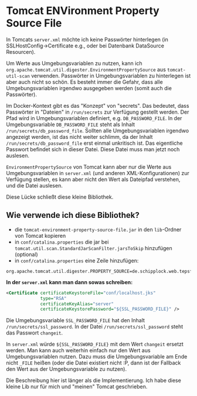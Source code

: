 # Tomcat ENVironment Property Source File

In Tomcats `server.xml` möchte ich keine Passwörter hinterlegen
(in SSLHostConfig->Certificate e.g., oder bei Datenbank DataSource Resourcen).

Um Werte aus Umgebungsvariablen zu nutzen, kann ich `org.apache.tomcat.util.digester.EnvironmentPropertySource`
aus `tomcat-util-scan` verwenden. Passwörter in Umgebungsvariablen zu hinterlegen ist aber auch nicht so schön.
Es besteht immer die Gefahr, dass alle Umgebungsvariablen irgendwo ausgegeben werden (somit auch die Passwörter).

Im Docker-Kontext gibt es das "Konzept" von "secrets". Das bedeutet, dass Passwörter in "Dateien" in `/run/secrets`
zur Verfügung gestellt werden. Der Pfad wird in Umgebungsvariablen definiert, e.g. `DB_PASSWORD_FILE`.
In der Umgebungsvariable `DB_PASSWORD_FILE` steht als Inhalt `/run/secrets/db_password_file`. Sollten alle
Umgebungsvariablen irgendwo angezeigt werden, ist das nicht weiter schlimm, da der Inhalt `/run/secrets/db_password_file`
erst einmal unkritisch ist. Das eigentliche Passwort befindet sich in dieser Datei. Diese Datei muss man jetzt noch auslesen.

`EnvironmentPropertySource` von Tomcat kann aber nur die Werte aus Umgebungsvariablen in `server.xml` (und anderen XML-Konfigurationen) zur Verfügung stellen, es kann aber nicht den Wert als Dateipfad verstehen, und die Datei auslesen.

Diese Lücke schließt diese kleine Bibliothek.

## Wie verwende ich diese Bibliothek?

- die `tomcat-environment-property-source-file.jar` in den `lib`-Ordner von Tomcat kopieren
- in `conf/catalina.properties` die jar bei `tomcat.util.scan.StandardJarScanFilter.jarsToSkip` hinzufügen (optional)
- in `conf/catalina.properties` eine Zeile hinzufügen:

```
org.apache.tomcat.util.digester.PROPERTY_SOURCE=de.schipplock.web.tepsf.EnvironmentPropertySourceFile
```

**In der `server.xml` kann man dann sowas schreiben:**

```xml
<Certificate certificateKeystoreFile="conf/localhost.jks"
             type="RSA"
             certificateKeyAlias="server"
             certificateKeystorePassword="${SSL_PASSWORD_FILE}" />
```

Die Umgebungsvariable `SSL_PASSWORD_FILE` hat den Inhalt `/run/secrets/ssl_password`. In der Datei `/run/secrets/ssl_password` steht das Passwort `changeit`.

In `server.xml` würde `${SSL_PASSWORD_FILE}` mit dem Wert `changeit` ersetzt werden. Man kann auch weiterhin einfach nur den Wert aus Umgebungsvariablen nutzen. Dazu muss die Umgebungsvariable am Ende nicht `_FILE` heißen (oder die Datei existiert nicht :P, dann ist der Fallback den Wert aus der Umgebungsvariable zu nutzen).

Die Beschreibung hier ist länger als die Implementierung.
Ich habe diese kleine Lib nur für mich und "meinen" Tomcat geschrieben.